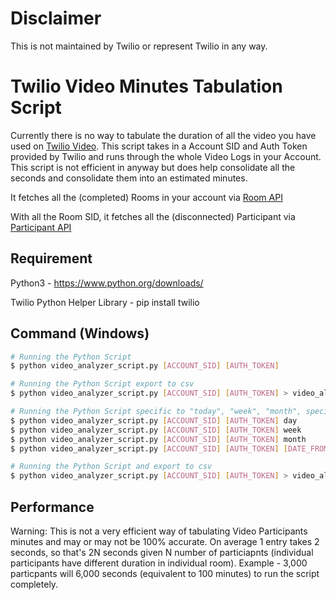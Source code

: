 # Disclaimer
This is not maintained by Twilio or represent Twilio in any way. 

# Twilio Video Minutes Tabulation Script
Currently there is no way to tabulate the duration of all the video you have used on [Twilio Video](https://www.twilio.com/docs/video/video-log-analyzer).
This script takes in a Account SID and Auth Token provided by Twilio and runs through the whole Video Logs in your Account. This script is not efficient in anyway but does help 
consolidate all the seconds and consolidate them into an estimated minutes.

It fetches all the (completed) Rooms in your account via [Room API](https://www.twilio.com/docs/video/api/rooms-resource?code-sample=code-retrieve-a-list-of-rooms-by-status&code-language=Python&code-sdk-version=6.x)

With all the Room SID, it fetches all the (disconnected) Participant via [Participant API](https://www.twilio.com/docs/video/api/participants?code-sample=code-retrieve-a-list-of-disconnected-participants-3&code-language=Python&code-sdk-version=default)

## Requirement
Python3 - https://www.python.org/downloads/

Twilio Python Helper Library - pip install twilio

## Command (Windows)
```bash
# Running the Python Script
$ python video_analyzer_script.py [ACCOUNT_SID] [AUTH_TOKEN]

# Running the Python Script export to csv
$ python video_analyzer_script.py [ACCOUNT_SID] [AUTH_TOKEN] > video_all.csv

# Running the Python Script specific to "today", "week", "month", specific date
$ python video_analyzer_script.py [ACCOUNT_SID] [AUTH_TOKEN] day
$ python video_analyzer_script.py [ACCOUNT_SID] [AUTH_TOKEN] week
$ python video_analyzer_script.py [ACCOUNT_SID] [AUTH_TOKEN] month
$ python video_analyzer_script.py [ACCOUNT_SID] [AUTH_TOKEN] [DATE_FROM] [DATE_TO]

# Running the Python Script and export to csv
$ python video_analyzer_script.py [ACCOUNT_SID] [AUTH_TOKEN] > video_all.csv
```

## Performance
Warning: This is not a very efficient way of tabulating Video Participants minutes and may or may not be 100% accurate. 
On average 1 entry takes 2 seconds, so that's 2N seconds given N number of particiapnts (individual participants have different duration in individual room).
Example - 3,000 particpants will 6,000 seconds (equivalent to 100 minutes) to run the script completely.
